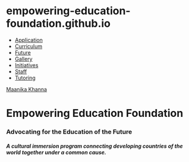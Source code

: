 # empowering-education-foundation.github.io
<!DOCTYPE html>
<html>
	<head>
		<link rel="stylesheet" href="style.css">
	</head>
	<body>
		<nav>
		  <ul>
		    <li><a href="application.html">Application</a></li>
		    <li><a href="curriculum.html">Curriculum</a></li>
		    <li><a href="future.html">Future</a></li>
		    <li><a href="gallery.html">Gallery</a></li>
		    <li><a href="initiatives.html">Initiatives</a></li>
		    <li><a href="staff.html">Staff</a></li>
		    <li><a href="tutoring.html">Tutoring</a></li>
		  </ul>
		</nav>
		<a class="navbar-brand" href="/">Maanika Khanna</a>
		<h1> Empowering Education Foundation </h1>
		<h3> Advocating for the Education of the Future </h3>
		<h5> A cultural immersion program connecting developing countries of the world together under a common cause. </h5>
	</body>
</html>
